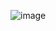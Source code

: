 ![image](https://user-images.githubusercontent.com/77521486/158002204-f8d31918-5a5d-46b0-a10e-38a2edec5454.png)
